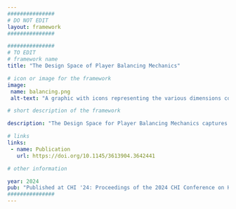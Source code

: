 ```yaml
---
###############
# DO NOT EDIT
layout: framework
###############

###############
# TO EDIT
# framework name
title: "The Design Space of Player Balancing Mechanics"

# icon or image for the framework
image:
 name: balancing.png
 alt-text: "A graphic with icons representing the various dimensions covered by the framework."

# short description of the framework

description: "The Design Space for Player Balancing Mechanics captures design aspects to consider when designing mechanics to balance competition or collaboration between two or more players in a game. It can serve as a tool to ideate, fine-tune, and report future designs of player balancing, as well as to deconstruct and analyze existing ones. It can be particularly important to better understand how specific implementations shape player experience and other perceptions (e.g., fairness). The design space comprises aspects that characterize balancing mechanics in terms of their 1) Determination (i.e. who and what determines its Existence, Activation, and Configuration), 2) Timing (i.e. when and for how long it happens), 3) Targeting (i.e. which players it affects), 4) Effect (i.e. how intense it is and how much it depends on variable factors), 5) Feedback (i.e. how visible it is), and 6) type of Information used for system decision."

# links
links:
 - name: Publication
   url: https://doi.org/10.1145/3613904.3642441

# other information

year: 2024
pub: "Published at CHI '24: Proceedings of the 2024 CHI Conference on Human Factors in Computing Systems" 
###############
---
```

